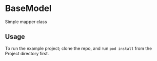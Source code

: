 # BaseModel

Simple mapper class

## Usage

To run the example project; clone the repo, and run `pod install` from the Project directory first.





